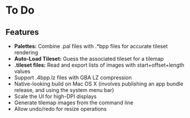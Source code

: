 # To Do

## Features

* **Palettes:** Combine .pal files with .\*bpp files for accurate tileset rendering
* **Auto-Load Tileset:** Guess the associated tileset for a tilemap
* **.tileset files:** Read and export lists of images with start+offset+length values
* Support .4bpp.lz files with GBA LZ compression
* Native-looking build on Mac OS X (involves publishing an app bundle release, and using the system menu bar)
* Scale the UI for high-DPI displays
* Generate tilemap images from the command line
* Allow undo/redo for resize operations
